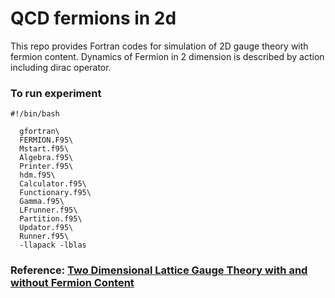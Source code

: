 # QCD fermions in 2d
This repo provides Fortran codes for simulation of 2D gauge theory with fermion content. Dynamics of Fermion in 2 dimension is described by action including dirac operator.

### To run experiment

```
#!/bin/bash
  
  gfortran\
  FERMION.F95\
  Mstart.f95\
  Algebra.f95\
  Printer.f95\
  hdm.f95\
  Calculator.f95\
  Functionary.f95\
  Gamma.f95\
  LFrunner.f95\
  Partition.f95\
  Updator.f95\
  Runner.f95\
  -llapack -lblas

```

### Reference: [Two Dimensional Lattice Gauge Theory with and without Fermion Content](https://digitalcommons.fiu.edu/etd/3224/)
